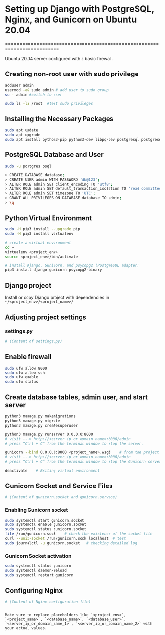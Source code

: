 # Setting up Django with PostgreSQL, Nginx, and Gunicorn on Ubuntu 20.04
=========================================================================

Ubuntu 20.04 server configured with a basic firewall.

## Creating non-root user with sudo privilege

```bash
adduser admin
usermod -aG sudo admin # add user to sudo group
su - admin #switch to user

sudo ls -la /root  #test sudo privileges
```

## Installing the Necessary Packages

```bash
sudo apt update
sudo apt upgrade
sudo apt install python3-pip python3-dev libpq-dev postgresql postgresql-contrib nginx curl
```

## PostgreSQL Database and User

```bash
sudo -u postgres psql

> CREATE DATABASE database;
> CREATE USER admin WITH PASSWORD 'db@123';
> ALTER ROLE admin SET client_encoding TO 'utf8';
> ALTER ROLE admin SET default_transaction_isolation TO 'read committed';
> ALTER ROLE admin SET timezone TO 'UTC';
> GRANT ALL PRIVILEGES ON DATABASE database TO admin;
> \q
```

## Python Virtual Environment

```bash
sudo -H pip3 install --upgrade pip
sudo -H pip3 install virtualenv

# create a virtual environment
cd ~
virtualenv <project_env>
source <project_env>/bin/activate

# install Django, Gunicorn, and psycopg2 (PostgreSQL adapter)
pip3 install django gunicorn psycopg2-binary
```

## Django project

Install or copy Django project with dependencies in `~/<project_env>/<project_name>/`

## Adjusting project settings

### settings.py

```python
# (Content of settings.py)
```

## Enable firewall

```bash
sudo ufw allow 8000
sudo ufw allow ssh
sudo ufw enable
sudo ufw status
```

## Create database tables, admin user, and start server

```bash
python3 manage.py makemigrations
python3 manage.py migrate
python3 manage.py createsuperuser

python3 manage.py runserver 0.0.0.0:8000
# visit ---> http://<server_ip_or_domain_name>:8000/admin
# press “Ctrl + C” from the terminal window to stop the server.

gunicorn --bind 0.0.0.0:8000 <project_name>.wsgi    # from the project folder
# visit ---> http://<server_ip_or_domain_name>:8000/admin
# press “Ctrl + C” from the terminal window to stop the Gunicorn server.

deactivate    # Exiting virtual environment
```

## Gunicorn Socket and Service Files

```bash
# (Content of gunicorn.socket and gunicorn.service)
```

### Enabling Gunicorn socket

```bash
sudo systemctl start gunicorn.socket
sudo systemctl enable gunicorn.socket
sudo systemctl status gunicorn.socket
file /run/gunicorn.sock    # check the existence of the socket file
curl --unix-socket /run/gunicorn.sock localhost  # test
sudo journalctl -u gunicorn.socket   # checking detailed log
```

### Gunicorn Socket activation

```bash
sudo systemctl status gunicorn
sudo systemctl daemon-reload
sudo systemctl restart gunicorn
```

## Configuring Nginx

```bash
# (Content of Nginx configuration file)
```
```

Make sure to replace placeholders like `<project_env>`, `<project_name>`, `<database_name>`, `<database_user>`, `<server_ip_or_domain_name_1>`, `<server_ip_or_domain_name_2>` with your actual values.

